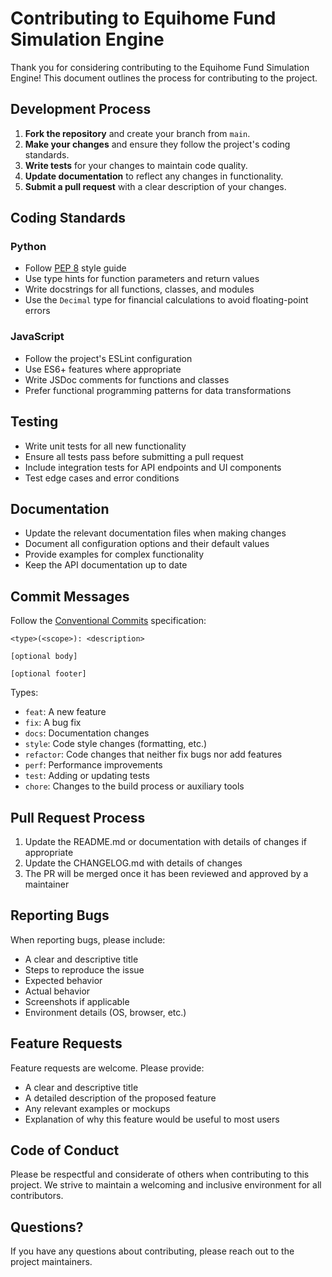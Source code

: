 # Contributing to Equihome Fund Simulation Engine

Thank you for considering contributing to the Equihome Fund Simulation Engine! This document outlines the process for contributing to the project.

## Development Process

1. **Fork the repository** and create your branch from `main`.
2. **Make your changes** and ensure they follow the project's coding standards.
3. **Write tests** for your changes to maintain code quality.
4. **Update documentation** to reflect any changes in functionality.
5. **Submit a pull request** with a clear description of your changes.

## Coding Standards

### Python

- Follow [PEP 8](https://www.python.org/dev/peps/pep-0008/) style guide
- Use type hints for function parameters and return values
- Write docstrings for all functions, classes, and modules
- Use the `Decimal` type for financial calculations to avoid floating-point errors

### JavaScript

- Follow the project's ESLint configuration
- Use ES6+ features where appropriate
- Write JSDoc comments for functions and classes
- Prefer functional programming patterns for data transformations

## Testing

- Write unit tests for all new functionality
- Ensure all tests pass before submitting a pull request
- Include integration tests for API endpoints and UI components
- Test edge cases and error conditions

## Documentation

- Update the relevant documentation files when making changes
- Document all configuration options and their default values
- Provide examples for complex functionality
- Keep the API documentation up to date

## Commit Messages

Follow the [Conventional Commits](https://www.conventionalcommits.org/) specification:

```
<type>(<scope>): <description>

[optional body]

[optional footer]
```

Types:
- `feat`: A new feature
- `fix`: A bug fix
- `docs`: Documentation changes
- `style`: Code style changes (formatting, etc.)
- `refactor`: Code changes that neither fix bugs nor add features
- `perf`: Performance improvements
- `test`: Adding or updating tests
- `chore`: Changes to the build process or auxiliary tools

## Pull Request Process

1. Update the README.md or documentation with details of changes if appropriate
2. Update the CHANGELOG.md with details of changes
3. The PR will be merged once it has been reviewed and approved by a maintainer

## Reporting Bugs

When reporting bugs, please include:

- A clear and descriptive title
- Steps to reproduce the issue
- Expected behavior
- Actual behavior
- Screenshots if applicable
- Environment details (OS, browser, etc.)

## Feature Requests

Feature requests are welcome. Please provide:

- A clear and descriptive title
- A detailed description of the proposed feature
- Any relevant examples or mockups
- Explanation of why this feature would be useful to most users

## Code of Conduct

Please be respectful and considerate of others when contributing to this project. We strive to maintain a welcoming and inclusive environment for all contributors.

## Questions?

If you have any questions about contributing, please reach out to the project maintainers.
